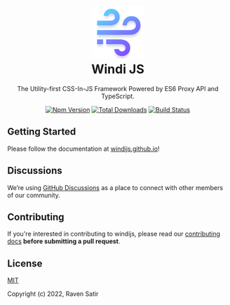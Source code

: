 <h1 align="center">
<a href="https://github.com/windicss/windicss/wiki">
  <img src="https://github.com/windijs/windijs/raw/main/assets/logo.png" alt="Windi Logo" height="120" width="120"/><br>
</a>
  Windi JS
</h1>

<p align="center">The Utility-first CSS-In-JS Framework Powered by ES6 Proxy API and TypeScript.</p>

<p align="center">
  <a href="https://www.npmjs.com/package/windijs"><img src="https://img.shields.io/npm/v/windijs.svg?color=0EA5E9" alt="Npm Version"></a>
  <a href="https://www.npmjs.com/package/windijs"><img src="https://img.shields.io/npm/dt/windijs.svg?color=1388bd" alt="Total Downloads"></a>
  <a href="https://github.com/windijs/windijs/actions"><img src="https://github.com/windijs/windijs/actions/workflows/test.yml/badge.svg?branch=main" alt="Build Status"></a>
</p>

## Getting Started

Please follow the documentation at [windijs.github.io](https://windijs.github.io/)!

## Discussions

We’re using [GitHub Discussions](https://github.com/windijs/windijs/discussions) as a place to connect with other members of our community.

## Contributing

If you're interested in contributing to windijs, please read our [contributing docs](https://github.com/windijs/windijs/blob/main/CONTRIBUTING.md) **before submitting a pull request**.

## License

[MIT](https://github.com/windijs/windijs/blob/main/LICENSE)

Copyright (c) 2022, Raven Satir
